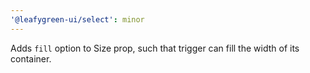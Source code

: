 ```yaml
---
'@leafygreen-ui/select': minor
---
```


Adds `fill` option to Size prop, such that trigger can fill the width of its container.
